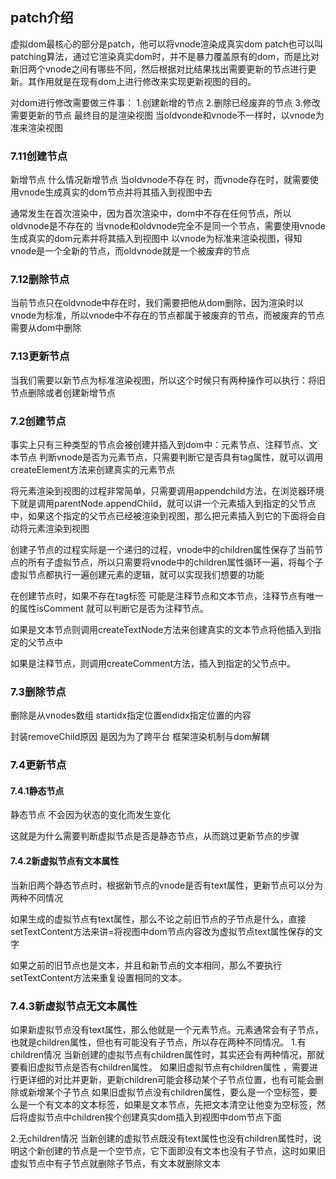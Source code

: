 ## patch介绍
虚拟dom最核心的部分是patch，他可以将vnode渲染成真实dom
patch也可以叫patching算法，通过它渲染真实dom时，并不是暴力覆盖原有的dom，而是比对新旧两个vnode之间有哪些不同，然后根据对比结果找出需要更新的节点进行更新。其作用就是在现有dom上进行修改来实现更新视图的目的。

对dom进行修改需要做三件事：
1.创建新增的节点
2.删除已经废弃的节点
3.修改需要更新的节点
最终目的是渲染视图
当oldvonde和vnode不一样时，以vnode为准来渲染视图

### 7.11创建节点
新增节点 什么情况新增节点  当oldvnode不存在 时，而vnode存在时，就需要使用vnode生成真实的dom节点并将其插入到视图中去

通常发生在首次渲染中，因为首次渲染中，dom中不存在任何节点，所以oldvnode是不存在的
当vnode和oldvnode完全不是同一个节点，需要使用vnode生成真实的dom元素并将其插入到视图中
以vnode为标准来渲染视图，得知vnode是一个全新的节点，而oldvnode就是一个被废弃的节点

### 7.12删除节点

当前节点只在oldvnode中存在时，我们需要把他从dom删除，因为渲染时以vnode为标准，所以vnode中不存在的节点都属于被废弃的节点，而被废弃的节点需要从dom中删除

### 7.13更新节点

当我们需要以新节点为标准渲染视图，所以这个时候只有两种操作可以执行：将旧节点删除或者创建新增节点

### 7.2创建节点

事实上只有三种类型的节点会被创建并插入到dom中：元素节点、注释节点、文本节点
判断vnode是否为元素节点，只需要判断它是否具有tag属性，就可以调用createElement方法来创建真实的元素节点

将元素渲染到视图的过程非常简单，只需要调用appendchild方法，在浏览器环境下就是调用parentNode.appendChild，就可以讲一个元素插入到指定的父节点中，如果这个指定的父节点已经被渲染到视图，那么把元素插入到它的下面将会自动将元素渲染到视图

创建子节点的过程实际是一个递归的过程，vnode中的children属性保存了当前节点的所有子虚拟节点，所以只需要将vnode中的children属性循环一遍，将每个子虚拟节点都执行一遍创建元素的逻辑，就可以实现我们想要的功能

在创建节点时，如果不存在tag标签  可能是注释节点和文本节点，注释节点有唯一的属性isComment 就可以判断它是否为注释节点。

如果是文本节点则调用createTextNode方法来创建真实的文本节点将他插入到指定的父节点中

如果是注释节点，则调用createComment方法，插入到指定的父节点中。

### 7.3删除节点

删除是从vnodes数组 startidx指定位置endidx指定位置的内容

封装removeChild原因  是因为为了跨平台  框架渲染机制与dom解耦

### 7.4更新节点

#### 7.4.1静态节点
静态节点 不会因为状态的变化而发生变化

这就是为什么需要判断虚拟节点是否是静态节点，从而跳过更新节点的步骤

#### 7.4.2新虚拟节点有文本属性

当新旧两个静态节点时，根据新节点的vnode是否有text属性，更新节点可以分为两种不同情况

如果生成的虚拟节点有text属性，那么不论之前旧节点的子节点是什么，直接setTextContent方法来讲=将视图中dom节点内容改为虚拟节点text属性保存的文字

如果之前的旧节点也是文本，并且和新节点的文本相同，那么不要执行setTextContent方法来重复设置相同的文本。

### 7.4.3新虚拟节点无文本属性

如果新虚拟节点没有text属性，那么他就是一个元素节点。元素通常会有子节点，也就是children属性，但也有可能没有子节点，所以存在两种不同情况。
1.有children情况
当新创建的虚拟节点有children属性时，其实还会有两种情况，那就要看旧虚拟节点是否有children属性。
如果旧虚拟节点有children属性 ，需要进行更详细的对比并更新，更新children可能会移动某个子节点位置，也有可能会删除或新增某个子节点
如果旧虚拟节点没有children属性，要么是一个空标签，要么是一个有文本的文本标签，如果是文本节点，先把文本清空让他变为空标签，然后将虚拟节点中children挨个创建真实dom插入到视图中dom节点下面  

2.无children情况
当新创建的虚拟节点既没有text属性也没有children属性时，说明这个新创建的节点是一个空节点，它下面即没有文本也没有子节点，这时如果旧虚拟节点中有子节点就删除子节点，有文本就删除文本